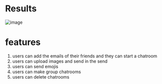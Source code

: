 # Results 
![image](https://user-images.githubusercontent.com/53540032/224495354-28299471-85c0-45ed-920b-811ea93328af.png)

# features 
1. users can add the emails of their friends and they can start a chatroom
2. users can upload images and send in the send
3. users can send emojis
4. users can make group chatrooms 
5. users can delete chatrooms
